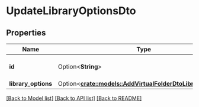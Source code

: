 # UpdateLibraryOptionsDto

## Properties

Name | Type | Description | Notes
------------ | ------------- | ------------- | -------------
**id** | Option<**String**> | Gets or sets the library item id. | [optional]
**library_options** | Option<[**crate::models::AddVirtualFolderDtoLibraryOptions**](AddVirtualFolderDto_LibraryOptions.md)> |  | [optional]

[[Back to Model list]](../README.md#documentation-for-models) [[Back to API list]](../README.md#documentation-for-api-endpoints) [[Back to README]](../README.md)


